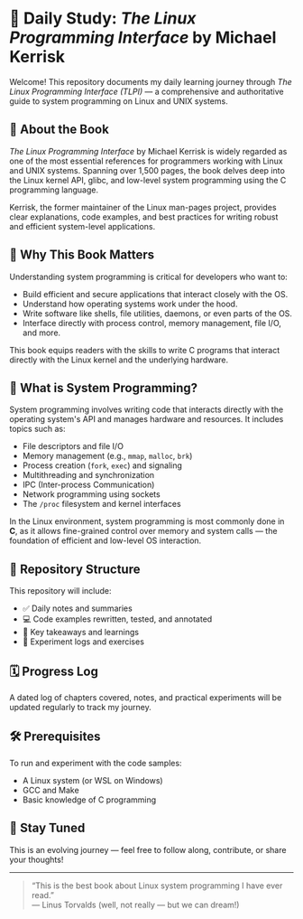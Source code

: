 # 📘 Daily Study: *The Linux Programming Interface* by Michael Kerrisk

Welcome! This repository documents my daily learning journey through *The Linux Programming Interface (TLPI)* — a comprehensive and authoritative guide to system programming on Linux and UNIX systems.

## 📖 About the Book

*The Linux Programming Interface* by Michael Kerrisk is widely regarded as one of the most essential references for programmers working with Linux and UNIX systems. Spanning over 1,500 pages, the book delves deep into the Linux kernel API, glibc, and low-level system programming using the C programming language.

Kerrisk, the former maintainer of the Linux man-pages project, provides clear explanations, code examples, and best practices for writing robust and efficient system-level applications.

## 🎯 Why This Book Matters

Understanding system programming is critical for developers who want to:

- Build efficient and secure applications that interact closely with the OS.
- Understand how operating systems work under the hood.
- Write software like shells, file utilities, daemons, or even parts of the OS.
- Interface directly with process control, memory management, file I/O, and more.

This book equips readers with the skills to write C programs that interact directly with the Linux kernel and the underlying hardware.

## 🧠 What is System Programming?

System programming involves writing code that interacts directly with the operating system's API and manages hardware and resources. It includes topics such as:

- File descriptors and file I/O
- Memory management (e.g., `mmap`, `malloc`, `brk`)
- Process creation (`fork`, `exec`) and signaling
- Multithreading and synchronization
- IPC (Inter-process Communication)
- Network programming using sockets
- The `/proc` filesystem and kernel interfaces

In the Linux environment, system programming is most commonly done in **C**, as it allows fine-grained control over memory and system calls — the foundation of efficient and low-level OS interaction.

## 📂 Repository Structure

This repository will include:

- ✅ Daily notes and summaries
- 💻 Code examples rewritten, tested, and annotated
- 📌 Key takeaways and learnings
- 🧪 Experiment logs and exercises

## 🗓️ Progress Log

A dated log of chapters covered, notes, and practical experiments will be updated regularly to track my journey.

## 🛠️ Prerequisites

To run and experiment with the code samples:
- A Linux system (or WSL on Windows)
- GCC and Make
- Basic knowledge of C programming

## 🧵 Stay Tuned

This is an evolving journey — feel free to follow along, contribute, or share your thoughts!

---
> “This is the best book about Linux system programming I have ever read.”  
> — Linus Torvalds (well, not really — but we can dream!)
